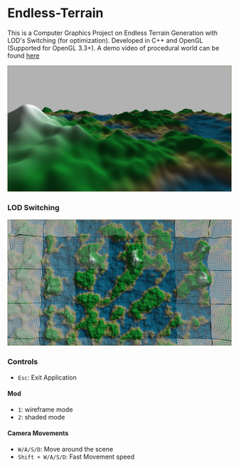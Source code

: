 # Endless-Terrain
This is a Computer Graphics Project on Endless Terrain Generation with LOD's Switching (for optimization). Developed in C++ and OpenGL (Supported for OpenGL 3.3+). A demo video of procedural world can be found [here](https://youtu.be/L9I1TIo402w)

![](./images/terrain.JPG)

### LOD Switching

![](./images/terrain_LOD_Switching.JPG)

### Controls

- `Esc`: Exit Application

#### Mod

- `1`: wireframe mode
- `2`: shaded mode

#### Camera Movements

- `W/A/S/D`: Move around the scene
- `Shift + W/A/S/D`: Fast Movement speed

